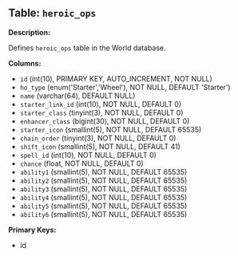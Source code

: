 ## Table: `heroic_ops`

**Description:**

Defines `heroic_ops` table in the World database.

**Columns:**
- `id` (int(10), PRIMARY KEY, AUTO_INCREMENT, NOT NULL)
- `ho_type` (enum('Starter','Wheel'), NOT NULL, DEFAULT 'Starter')
- `name` (varchar(64), DEFAULT NULL)
- `starter_link_id` (int(10), NOT NULL, DEFAULT 0)
- `starter_class` (tinyint(3), NOT NULL, DEFAULT 0)
- `enhancer_class` (bigint(30), NOT NULL, DEFAULT 0)
- `starter_icon` (smallint(5), NOT NULL, DEFAULT 65535)
- `chain_order` (tinyint(3), NOT NULL, DEFAULT 0)
- `shift_icon` (smallint(5), NOT NULL, DEFAULT 41)
- `spell_id` (int(10), NOT NULL, DEFAULT 0)
- `chance` (float, NOT NULL, DEFAULT 0)
- `ability1` (smallint(5), NOT NULL, DEFAULT 65535)
- `ability2` (smallint(5), NOT NULL, DEFAULT 65535)
- `ability3` (smallint(5), NOT NULL, DEFAULT 65535)
- `ability4` (smallint(5), NOT NULL, DEFAULT 65535)
- `ability5` (smallint(5), NOT NULL, DEFAULT 65535)
- `ability6` (smallint(5), NOT NULL, DEFAULT 65535)

**Primary Keys:**
- id